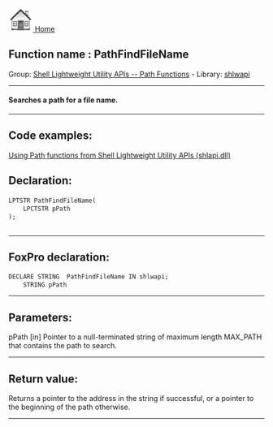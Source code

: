 [<img src="../../images/home.png"> Home ](https://github.com/VFPX/Win32API)  

## Function name : PathFindFileName
Group: [Shell Lightweight Utility APIs -- Path Functions](../../functions_group.md#Shell_Lightweight_Utility_APIs_--_Path_Functions)  -  Library: [shlwapi](../../../libraries.md#shlwapi)  
***  


#### Searches a path for a file name.
***  


## Code examples:
[Using Path functions from Shell Lightweight Utility APIs (shlapi.dll)](../../samples/sample_178.md)  

## Declaration:
```foxpro  
LPTSTR PathFindFileName(
    LPCTSTR pPath
);
  
```  
***  


## FoxPro declaration:
```foxpro  
DECLARE STRING  PathFindFileName IN shlwapi;
	STRING pPath  
```  
***  


## Parameters:
pPath 
[in] Pointer to a null-terminated string of maximum length MAX_PATH that contains the path to search.   
***  


## Return value:
Returns a pointer to the address in the string if successful, or a pointer to the beginning of the path otherwise.   
***  

